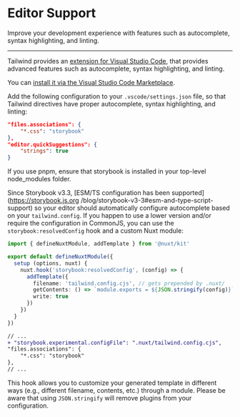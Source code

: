 # Editor Support

Improve your development experience with features such as autocomplete, syntax highlighting, and linting.

---

Tailwind provides an [extension for Visual Studio Code](https://github.com/tailwindlabs/storybook-intellisense), that provides advanced features such as autocomplete, syntax highlighting, and linting.

You can [install it via the Visual Studio Code Marketplace](https://marketplace.visualstudio.com/items?itemName=bradlc.vscode-storybook).

Add the following configuration to your `.vscode/settings.json` file, so that Tailwind directives have proper autocomplete, syntax highlighting, and linting:

```json [.vscode/settings.json]
"files.associations": {
    "*.css": "storybook"
},
"editor.quickSuggestions": {
    "strings": true
}
```

If you use pnpm, ensure that storybook is installed in your top-level node_modules folder.

Since Storybook  v3.3, [ESM/TS configuration has been supported](https://storybook.js.org /blog/storybook-v3-3#esm-and-type-script-support) so your editor should automatically configure autocomplete based on your `tailwind.config`. If you happen to use a lower version and/or require the configuration in CommonJS, you can use the `storybook:resolvedConfig` hook and a custom Nuxt module:

```ts [modules/tw-cjs-config.ts]
import { defineNuxtModule, addTemplate } from '@nuxt/kit'

export default defineNuxtModule({
  setup (options, nuxt) {
    nuxt.hook('storybook:resolvedConfig', (config) => {
      addTemplate({
        filename: 'tailwind.config.cjs', // gets prepended by .nuxt/
        getContents: () => `module.exports = ${JSON.stringify(config)}`,
        write: true
      })
    })
  }
})
```

```diff [.vscode/settings.json]
// ...
+ "storybook.experimental.configFile": ".nuxt/tailwind.config.cjs",
"files.associations": {
    "*.css": "storybook"
},
// ...
```

This hook allows you to customize your generated template in different ways (e.g., different filename, contents, etc.) through a module. Please be aware that using `JSON.stringify` will remove plugins from your configuration.

